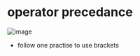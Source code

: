 # operator precedance

![image](https://github.com/user-attachments/assets/b98a3644-00b2-4af0-a258-e4e348775cff)

- follow one practise to use brackets 
